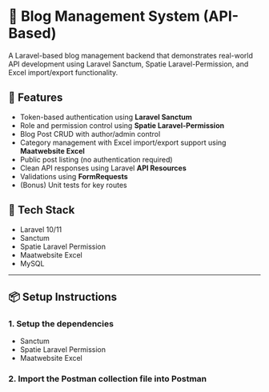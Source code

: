 # 📰 Blog Management System (API-Based)

A Laravel-based blog management backend that demonstrates real-world API development using Laravel Sanctum, Spatie Laravel-Permission, and Excel import/export functionality.

## 🚀 Features

- Token-based authentication using **Laravel Sanctum**
- Role and permission control using **Spatie Laravel-Permission**
- Blog Post CRUD with author/admin control
- Category management with Excel import/export support using **Maatwebsite Excel**
- Public post listing (no authentication required)
- Clean API responses using Laravel **API Resources**
- Validations using **FormRequests**
- (Bonus) Unit tests for key routes

## 🧱 Tech Stack

- Laravel 10/11
- Sanctum
- Spatie Laravel Permission
- Maatwebsite Excel
- MySQL

---

## 📦 Setup Instructions

### 1. Setup the dependencies
- Sanctum
- Spatie Laravel Permission
- Maatwebsite Excel

### 2. Import the Postman collection file into Postman

